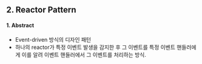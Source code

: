 ## 2. Reactor Pattern  


#### 1. Abstract  

* Event-driven 방식의 디자인 패턴  
* 하나의 reactor가 특정 이벤트 발생을 감지한 후 그 이벤트를 특정 이벤트 핸들러에게 이를 알려 이벤트 핸들러에서 그 이벤트를 처리하는 방식.  
